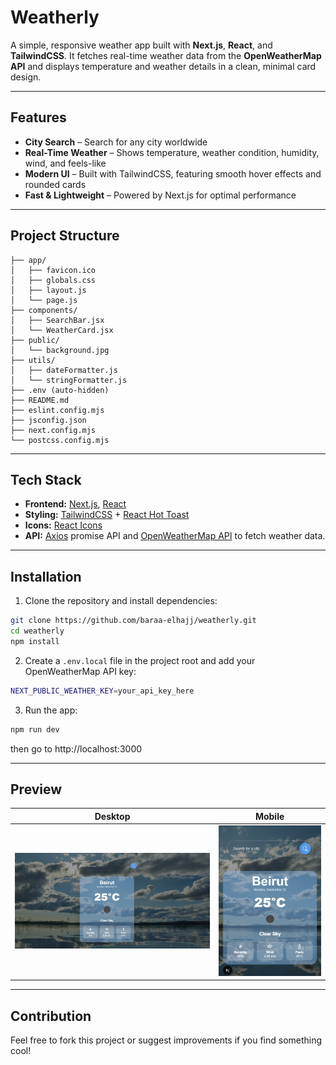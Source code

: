 # Weatherly

A simple, responsive weather app built with **Next.js**, **React**, and **TailwindCSS**. It fetches real-time weather data from the **OpenWeatherMap API** and displays temperature and weather details in a clean, minimal card design.

---

## Features

- **City Search** – Search for any city worldwide
- **Real-Time Weather** – Shows temperature, weather condition, humidity, wind, and feels-like
- **Modern UI** – Built with TailwindCSS, featuring smooth hover effects and rounded cards
- **Fast & Lightweight** – Powered by Next.js for optimal performance

---

## Project Structure

```
├── app/
│   ├── favicon.ico
│   ├── globals.css
│   ├── layout.js
│   └── page.js
├── components/
│   ├── SearchBar.jsx
│   └── WeatherCard.jsx
├── public/
│   └── background.jpg
├── utils/
│   ├── dateFormatter.js
│   └── stringFormatter.js
├── .env (auto-hidden)
├── README.md
├── eslint.config.mjs
├── jsconfig.json
├── next.config.mjs
└── postcss.config.mjs
```

---

## Tech Stack

- **Frontend:** [Next.js](https://nextjs.org/), [React](https://react.dev/)
- **Styling:** [TailwindCSS](https://tailwindcss.com/) + [React Hot Toast](https://react-hot-toast.com/)
- **Icons:** [React Icons](https://react-icons.github.io/react-icons/)
- **API:** [Axios](https://axios-http.com/docs/intro) promise API and [OpenWeatherMap API](https://openweathermap.org/api) to fetch weather data.

---

## Installation

1. Clone the repository and install dependencies:

```bash
git clone https://github.com/baraa-elhajj/weatherly.git
cd weatherly
npm install
```

2. Create a `.env.local` file in the project root and add your OpenWeatherMap API key:

```bash
NEXT_PUBLIC_WEATHER_KEY=your_api_key_here
```

3. Run the app:

```bash
npm run dev
```

then go to http://localhost:3000

---

## Preview

| Desktop                                                                   | Mobile                                                                  |
| ------------------------------------------------------------------------- | ----------------------------------------------------------------------- |
| ![Desktop Screenshot](./public/screenshots/weatherly-desktop-preview.png) | ![Mobile Screenshot](./public/screenshots/weatherly-mobile-preview.png) |

---

## Contribution

Feel free to fork this project or suggest improvements if you find something cool!
